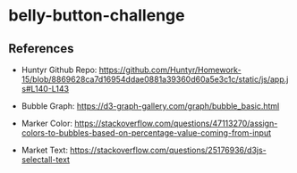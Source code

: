 # belly-button-challenge

## References

- Huntyr Github Repo: https://github.com/Huntyr/Homework-15/blob/8869628ca7d16954ddae0881a39360d60a5e3c1c/static/js/app.js#L140-L143

- Bubble Graph: https://d3-graph-gallery.com/graph/bubble_basic.html
- Marker Color: https://stackoverflow.com/questions/47113270/assign-colors-to-bubbles-based-on-percentage-value-coming-from-input
- Market Text: https://stackoverflow.com/questions/25176936/d3js-selectall-text
